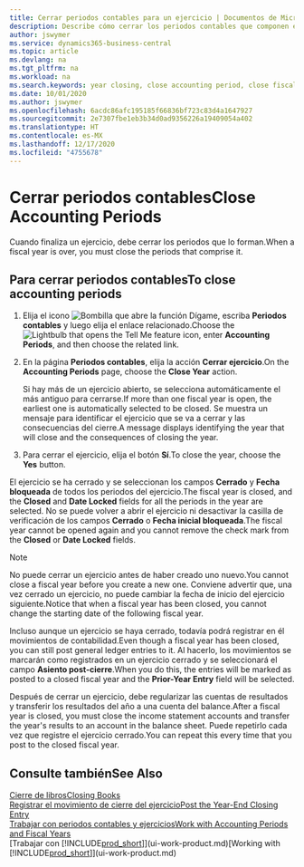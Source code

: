```yaml
---
title: Cerrar periodos contables para un ejercicio | Documentos de Microsoft
description: Describe cómo cerrar los periodos contables que componen el ejercicio.
author: jswymer
ms.service: dynamics365-business-central
ms.topic: article
ms.devlang: na
ms.tgt_pltfrm: na
ms.workload: na
ms.search.keywords: year closing, close accounting period, close fiscal year, bank account detailed trial balance
ms.date: 10/01/2020
ms.author: jswymer
ms.openlocfilehash: 6acdc86afc195185f66836bf723c83d4a1647927
ms.sourcegitcommit: 2e7307fbe1eb3b34d0ad9356226a19409054a402
ms.translationtype: HT
ms.contentlocale: es-MX
ms.lasthandoff: 12/17/2020
ms.locfileid: "4755678"
---
```

# <a name="close-accounting-periods"></a><span data-ttu-id="b0c7f-103">Cerrar periodos contables</span><span class="sxs-lookup"><span data-stu-id="b0c7f-103">Close Accounting Periods</span></span>
<span data-ttu-id="b0c7f-104">Cuando finaliza un ejercicio, debe cerrar los periodos que lo forman.</span><span class="sxs-lookup"><span data-stu-id="b0c7f-104">When a fiscal year is over, you must close the periods that comprise it.</span></span>

## <a name="to-close-accounting-periods"></a><span data-ttu-id="b0c7f-105">Para cerrar periodos contables</span><span class="sxs-lookup"><span data-stu-id="b0c7f-105">To close accounting periods</span></span>
1. <span data-ttu-id="b0c7f-106">Elija el icono ![Bombilla que abre la función Dígame](media/ui-search/search_small.png "Dígame qué desea hacer"), escriba **Periodos contables** y luego elija el enlace relacionado.</span><span class="sxs-lookup"><span data-stu-id="b0c7f-106">Choose the ![Lightbulb that opens the Tell Me feature](media/ui-search/search_small.png "Tell me what you want to do") icon, enter **Accounting Periods**, and then choose the related link.</span></span>
2. <span data-ttu-id="b0c7f-107">En la página **Periodos contables**, elija la acción **Cerrar ejercicio**.</span><span class="sxs-lookup"><span data-stu-id="b0c7f-107">On the **Accounting Periods** page, choose the **Close Year** action.</span></span>

    <span data-ttu-id="b0c7f-108">Si hay más de un ejercicio abierto, se selecciona automáticamente el más antiguo para cerrarse.</span><span class="sxs-lookup"><span data-stu-id="b0c7f-108">If more than one fiscal year is open, the earliest one is automatically selected to be closed.</span></span> <span data-ttu-id="b0c7f-109">Se muestra un mensaje para identificar el ejercicio que se va a cerrar y las consecuencias del cierre.</span><span class="sxs-lookup"><span data-stu-id="b0c7f-109">A message displays identifying the year that will close and the consequences of closing the year.</span></span>
3. <span data-ttu-id="b0c7f-110">Para cerrar el ejercicio, elija el botón **Sí**.</span><span class="sxs-lookup"><span data-stu-id="b0c7f-110">To close the year, choose the **Yes** button.</span></span>

<span data-ttu-id="b0c7f-111">El ejercicio se ha cerrado y se seleccionan los campos **Cerrado** y **Fecha bloqueada** de todos los periodos del ejercicio.</span><span class="sxs-lookup"><span data-stu-id="b0c7f-111">The fiscal year is closed, and the **Closed** and **Date Locked** fields for all the periods in the year are selected.</span></span> <span data-ttu-id="b0c7f-112">No se puede volver a abrir el ejercicio ni desactivar la casilla de verificación de los campos **Cerrado** o **Fecha inicial bloqueada**.</span><span class="sxs-lookup"><span data-stu-id="b0c7f-112">The fiscal year cannot be opened again and you cannot remove the check mark from the **Closed** or **Date Locked** fields.</span></span>

> [!NOTE]  
>   <span data-ttu-id="b0c7f-113">No puede cerrar un ejercicio antes de haber creado uno nuevo.</span><span class="sxs-lookup"><span data-stu-id="b0c7f-113">You cannot close a fiscal year before you create a new one.</span></span> <span data-ttu-id="b0c7f-114">Conviene advertir que, una vez cerrado un ejercicio, no puede cambiar la fecha de inicio del ejercicio siguiente.</span><span class="sxs-lookup"><span data-stu-id="b0c7f-114">Notice that when a fiscal year has been closed, you cannot change the starting date of the following fiscal year.</span></span>

<span data-ttu-id="b0c7f-115">Incluso aunque un ejercicio se haya cerrado, todavía podrá registrar en él movimientos de contabilidad.</span><span class="sxs-lookup"><span data-stu-id="b0c7f-115">Even though a fiscal year has been closed, you can still post general ledger entries to it.</span></span> <span data-ttu-id="b0c7f-116">Al hacerlo, los movimientos se marcarán como registrados en un ejercicio cerrado y se seleccionará el campo **Asiento post-cierre**.</span><span class="sxs-lookup"><span data-stu-id="b0c7f-116">When you do this, the entries will be marked as posted to a closed fiscal year and the **Prior-Year Entry** field will be selected.</span></span>

<span data-ttu-id="b0c7f-117">Después de cerrar un ejercicio, debe regularizar las cuentas de resultados y transferir los resultados del año a una cuenta del balance.</span><span class="sxs-lookup"><span data-stu-id="b0c7f-117">After a fiscal year is closed, you must close the income statement accounts and transfer the year's results to an account in the balance sheet.</span></span> <span data-ttu-id="b0c7f-118">Puede repetirlo cada vez que registre el ejercicio cerrado.</span><span class="sxs-lookup"><span data-stu-id="b0c7f-118">You can repeat this every time that you post to the closed fiscal year.</span></span>

## <a name="see-also"></a><span data-ttu-id="b0c7f-119">Consulte también</span><span class="sxs-lookup"><span data-stu-id="b0c7f-119">See Also</span></span>

[<span data-ttu-id="b0c7f-120">Cierre de libros</span><span class="sxs-lookup"><span data-stu-id="b0c7f-120">Closing Books</span></span>](year-close-books.md)  
[<span data-ttu-id="b0c7f-121">Registrar el movimiento de cierre del ejercicio</span><span class="sxs-lookup"><span data-stu-id="b0c7f-121">Post the Year-End Closing Entry</span></span>](year-how-post-year-end-close-entry.md)  
[<span data-ttu-id="b0c7f-122">Trabajar con periodos contables y ejercicios</span><span class="sxs-lookup"><span data-stu-id="b0c7f-122">Work with Accounting Periods and Fiscal Years</span></span>](finance-accounting-periods-and-fiscal-years.md)  
<span data-ttu-id="b0c7f-123">[Trabajar con [!INCLUDE[prod_short](includes/prod_short.md)]](ui-work-product.md)</span><span class="sxs-lookup"><span data-stu-id="b0c7f-123">[Working with [!INCLUDE[prod_short](includes/prod_short.md)]](ui-work-product.md)</span></span>
